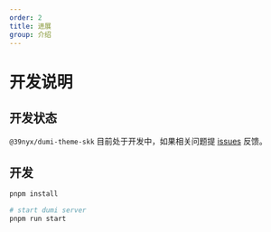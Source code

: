 ```yaml
---
order: 2
title: 进展
group: 介绍
---
```


# 开发说明

## 开发状态

`@39nyx/dumi-theme-skk` 目前处于开发中，如果相关问题提 [issues](https://github.com/arvinxx/@39nyx/dumi-theme-skk/issues) 反馈。

## 开发

```bash
pnpm install

# start dumi server
pnpm run start
```
